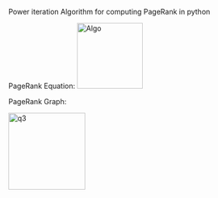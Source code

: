 Power iteration Algorithm for computing PageRank in python

PageRank Equation: 
<img width="130" alt="Algo" src="https://user-images.githubusercontent.com/77468658/192345047-72fd98cc-6eb5-4793-a7ae-e876e149d099.PNG">

PageRank Graph:

<img width="152" alt="q3" src="https://user-images.githubusercontent.com/77468658/192344894-fb6f5fe1-1dae-4600-b67d-d710f0be3fda.PNG">
